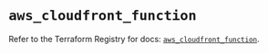 # `aws_cloudfront_function`

Refer to the Terraform Registry for docs: [`aws_cloudfront_function`](https://registry.terraform.io/providers/hashicorp/aws/5.60.0/docs/resources/cloudfront_function).
